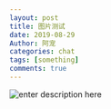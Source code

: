 ```yaml
---
layout: post
title: 图片测试
date: 2019-08-29
Author: 阿宠
categories: chat
tags: [something]
comments: true
--- 
```

![enter description here](https://i.loli.net/2019/09/21/XqPQMACKaLVpbH4.jpg)

